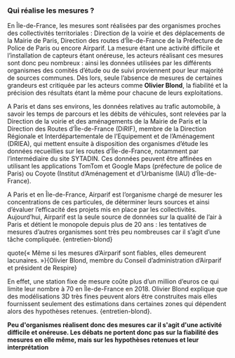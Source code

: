 ### Qui réalise les mesures ?

En Île-de-France, les mesures sont réalisées par des organismes proches des collectivités territoriales : Direction de la voirie et des déplacements de la Mairie de Paris, Direction des routes d’Île-de-France de la Préfecture de Police de Paris ou encore Airparif. La mesure étant une activité difficile et l’installation de capteurs étant onéreuse, les acteurs réalisant ces mesures sont donc peu nombreux : ainsi les données utilisées par les différents organismes des comités d’étude ou de suivi proviennent pour leur majorité de sources communes. Dès lors, seule l’absence de mesures de certaines grandeurs est critiquée par les acteurs comme **Olivier Blond**, la fiabilité et la précision des résultats étant la même pour chacune de leurs exploitations.

A Paris et dans ses environs, les données relatives au trafic automobile, à savoir les temps de parcours et les débits de véhicules, sont relevées par la Direction de la voirie et des aménagements de la Mairie de Paris et la Direction des Routes d’Île-de-France (DiRIF), membre de la Direction Régionale et Interdépartementale de l’Equipement et de l’Aménagement (DRIEA), qui mettent ensuite à disposition des organismes d’étude les données recueillies sur les routes d’Île-de-France, notamment par l’intermédiaire du site SYTADIN. Ces données peuvent être affinées en utilisant les applications TomTom et Google Maps (préfecture de police de Paris) ou Coyote (Institut d’Aménagement et d’Urbanisme (IAU) d’Île-de-France).

A Paris et en Île-de-France, Airparif est l’organisme chargé de mesurer les concentrations de ces particules, de déterminer leurs sources et ainsi d’évaluer l’efficacité des projets mis en place par les collectivités. Aujourd’hui, Airparif est la seule source de données sur la qualité de l’air à Paris et détient le monopole depuis plus de 20 ans : les tentatives de mesures d’autres organismes sont très peu nombreuses car il s’agit d’une tâche compliquée. {entretien-blond}

quote{« Même si les mesures d’Airparif sont fiables, elles demeurent lacunaires. »}{Olivier Blond, membre du Conseil d’administration d’Airparif et président de Respire}

En effet, une station fixe de mesure coûte plus d’un million d’euros ce qui limite leur nombre à 70 en Île-de-France en 2018. Olivier Blond explique que des modélisations 3D très fines peuvent alors être construites mais elles fournissent seulement des estimations dans certaines zones qui dépendent alors des hypothèses retenues. {entretien-blond}.

**Peu d'organismes réalisent donc des mesures car il s'agit d'une activité difficile et onéreuse. Les débats ne portent donc pas sur la fiabilité des mesures en elle même, mais sur les hypothèses retenues et leur interprétation**
